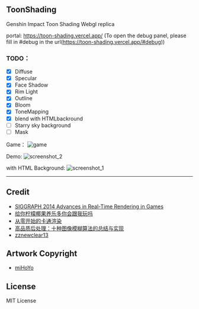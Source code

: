 ## ToonShading
Genshin Impact Toon Shading Webgl replica

portal: https://toon-shading.vercel.app/   (To open the debug panel, please fill in #debug in the url(https://toon-shading.vercel.app/#debug))

### TODO：

- [x] Diffuse
- [x] Specular
- [x] Face Shadow
- [x] Rim Light
- [x] Outline
- [x] Bloom
- [x] ToneMapping
- [x] blend with HTMLbackround 
- [ ] Starry sky background
- [ ] Mask

Game：
![game](https://github.com/user-attachments/assets/1f9223f2-27f2-4ef4-bf02-90125ea6f1bb)

Demo:
![screenshot_2](https://github.com/user-attachments/assets/6734ceba-e9f9-476c-b8e0-25ab1be5aa03)


with HTML Background:
![screenshot_1](https://github.com/user-attachments/assets/5dc22ad3-ffa8-41e6-9ff1-746982d7996f)



------

## Credit

- [SIGGRAPH 2014 Advances in Real-Time Rendering in Games](https://www.iryoku.com/next-generation-post-processing-in-call-of-duty-advanced-warfare/)
- [给你柠檬椰果养乐多你会跟我玩吗](https://space.bilibili.com/32704665)
- [从零开始的卡通渲染](https://www.zhihu.com/column/c_1215952152252121088)
- [高品质后处理：十种图像模糊算法的总结与实现](https://zhuanlan.zhihu.com/p/125744132)
- [zznewclear13](https://github.com/zznewclear13)

## Artwork Copyright

- [miHoYo](https://www.mihoyo.com/)

## License

MIT License
